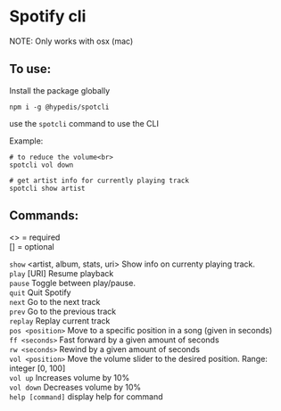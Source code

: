 # Spotify cli

NOTE: Only works with osx (mac)<br>

## To use:

Install the package globally<br>

```
npm i -g @hypedis/spotcli
```

use the `spotcli` command to use the CLI <br>

Example:<br>

```
# to reduce the volume<br>
spotcli vol down

# get artist info for currently playing track
spotcli show artist
```

## Commands:

\<\> = required<br>
[] = optional<br>

`show` \<artist, album, stats, uri\> Show info on currenty playing track.<br>
`play` [URI] Resume playback<br>
`pause` Toggle between play/pause.<br>
`quit` Quit Spotify<br>
`next` Go to the next track<br>
`prev` Go to the previous track<br>
`replay` Replay current track<br>
`pos <position>` Move to a specific position in a song (given in seconds)<br>
`ff <seconds>` Fast forward by a given amount of seconds<br>
`rw <seconds>` Rewind by a given amount of seconds<br>
`vol <position>` Move the volume slider to the desired position. Range: integer [0, 100]<br>
`vol up` Increases volume by 10%<br>
`vol down` Decreases volume by 10%<br>
`help [command]` display help for command<br>
